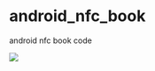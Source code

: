 android_nfc_book
================

android nfc book code

![](http://7xo4q8.com1.z0.glb.clouddn.com/skyseraph/2016/wx_zfb.jpg "")
